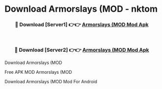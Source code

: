 # Download Armorslays (MOD - nktom



<div align="center">
<h3>🔴 Download [Server1] 👉👉 <a href="https://momento.my/?title=Armorslays_(MOD">Armorslays (MOD Mod Apk</a></h3><br>

<h3>🔴 Download [Server2] 👉👉 <a href="https://momento.my/?title=Armorslays_(MOD">Armorslays (MOD Mod Apk</a></h3>
</div>



Download Armorslays (MOD 

Free APK MOD Armorslays (MOD 

Download Armorslays (MOD Mod For Android
